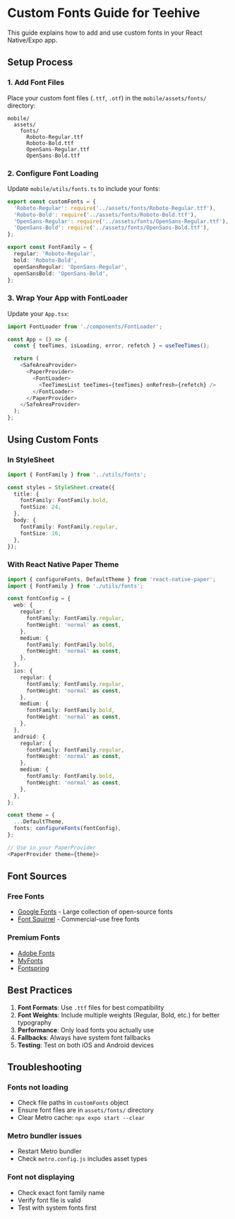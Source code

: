 # Custom Fonts Guide for Teehive

This guide explains how to add and use custom fonts in your React Native/Expo app.

## Setup Process

### 1. Add Font Files
Place your custom font files (`.ttf`, `.otf`) in the `mobile/assets/fonts/` directory:

```
mobile/
  assets/
    fonts/
      Roboto-Regular.ttf
      Roboto-Bold.ttf
      OpenSans-Regular.ttf
      OpenSans-Bold.ttf
```

### 2. Configure Font Loading
Update `mobile/utils/fonts.ts` to include your fonts:

```typescript
export const customFonts = {
  'Roboto-Regular': require('../assets/fonts/Roboto-Regular.ttf'),
  'Roboto-Bold': require('../assets/fonts/Roboto-Bold.ttf'),
  'OpenSans-Regular': require('../assets/fonts/OpenSans-Regular.ttf'),
  'OpenSans-Bold': require('../assets/fonts/OpenSans-Bold.ttf'),
};

export const FontFamily = {
  regular: 'Roboto-Regular',
  bold: 'Roboto-Bold',
  openSansRegular: 'OpenSans-Regular',
  openSansBold: 'OpenSans-Bold',
};
```

### 3. Wrap Your App with FontLoader
Update your `App.tsx`:

```typescript
import FontLoader from './components/FontLoader';

const App = () => {
  const { teeTimes, isLoading, error, refetch } = useTeeTimes();

  return (
    <SafeAreaProvider>
      <PaperProvider>
        <FontLoader>
          <TeeTimesList teeTimes={teeTimes} onRefresh={refetch} />
        </FontLoader>
      </PaperProvider>
    </SafeAreaProvider>
  );
};
```

## Using Custom Fonts

### In StyleSheet
```typescript
import { FontFamily } from '../utils/fonts';

const styles = StyleSheet.create({
  title: {
    fontFamily: FontFamily.bold,
    fontSize: 24,
  },
  body: {
    fontFamily: FontFamily.regular,
    fontSize: 16,
  },
});
```

### With React Native Paper Theme
```typescript
import { configureFonts, DefaultTheme } from 'react-native-paper';
import { FontFamily } from './utils/fonts';

const fontConfig = {
  web: {
    regular: {
      fontFamily: FontFamily.regular,
      fontWeight: 'normal' as const,
    },
    medium: {
      fontFamily: FontFamily.bold,
      fontWeight: 'normal' as const,
    },
  },
  ios: {
    regular: {
      fontFamily: FontFamily.regular,
      fontWeight: 'normal' as const,
    },
    medium: {
      fontFamily: FontFamily.bold,
      fontWeight: 'normal' as const,
    },
  },
  android: {
    regular: {
      fontFamily: FontFamily.regular,
      fontWeight: 'normal' as const,
    },
    medium: {
      fontFamily: FontFamily.bold,
      fontWeight: 'normal' as const,
    },
  },
};

const theme = {
  ...DefaultTheme,
  fonts: configureFonts(fontConfig),
};

// Use in your PaperProvider
<PaperProvider theme={theme}>
```

## Font Sources

### Free Fonts
- [Google Fonts](https://fonts.google.com/) - Large collection of open-source fonts
- [Font Squirrel](https://www.fontsquirrel.com/) - Commercial-use free fonts

### Premium Fonts
- [Adobe Fonts](https://fonts.adobe.com/)
- [MyFonts](https://www.myfonts.com/)
- [Fontspring](https://www.fontspring.com/)

## Best Practices

1. **Font Formats**: Use `.ttf` files for best compatibility
2. **Font Weights**: Include multiple weights (Regular, Bold, etc.) for better typography
3. **Performance**: Only load fonts you actually use
4. **Fallbacks**: Always have system font fallbacks
5. **Testing**: Test on both iOS and Android devices

## Troubleshooting

### Fonts not loading
- Check file paths in `customFonts` object
- Ensure font files are in `assets/fonts/` directory
- Clear Metro cache: `npx expo start --clear`

### Metro bundler issues
- Restart Metro bundler
- Check `metro.config.js` includes asset types

### Font not displaying
- Check exact font family name
- Verify font file is valid
- Test with system fonts first 